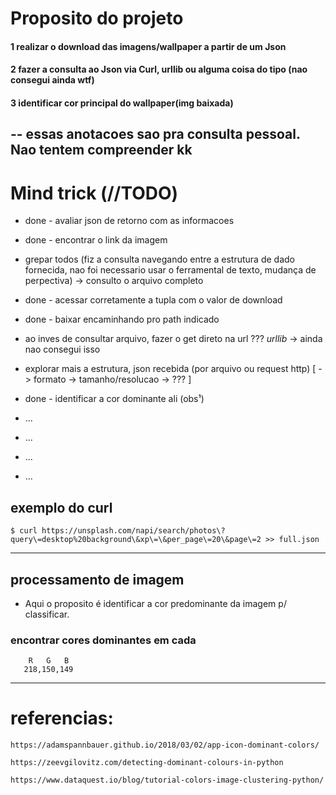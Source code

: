 # Proposito do projeto
#### 1 realizar o download das imagens/wallpaper a partir de um Json
#### 2 fazer a consulta ao Json via Curl, urllib ou alguma coisa do tipo (nao consegui ainda wtf)
#### 3 identificar cor principal do wallpaper(img baixada)

-- essas anotacoes sao pra consulta pessoal. Nao tentem compreender kk
---------------------------------
# Mind trick (//TODO)
- done - avaliar json de retorno com as informacoes
- done - encontrar o link da imagem
- grepar todos (fiz a consulta navegando entre a estrutura de dado fornecida, nao foi necessario usar o ferramental de texto, mudança de perpectiva) -> consulto o arquivo completo
- done - acessar corretamente a tupla com o valor de download
- done - baixar encaminhando pro path indicado

- ao inves de consultar arquivo, fazer o get direto na url ??? *urllib* -> ainda nao consegui isso
- explorar mais a estrutura, json recebida (por arquivo ou request http) [
	-> formato
	-> tamanho/resolucao
	-> ???
]

- done - identificar a cor dominante ali (obs¹)
- ...
- ...
- ...
- ...

## exemplo do curl
	$ curl https://unsplash.com/napi/search/photos\?query\=desktop%20background\&xp\=\&per_page\=20\&page\=2 >> full.json


******
## processamento de imagem 
- Aqui o proposito é identificar a cor predominante da imagem p/ classificar.
### encontrar cores dominantes em cada 
        R   G   B
	   218,150,149


-----------------

# referencias: 


	https://adamspannbauer.github.io/2018/03/02/app-icon-dominant-colors/

	https://zeevgilovitz.com/detecting-dominant-colours-in-python

	https://www.dataquest.io/blog/tutorial-colors-image-clustering-python/